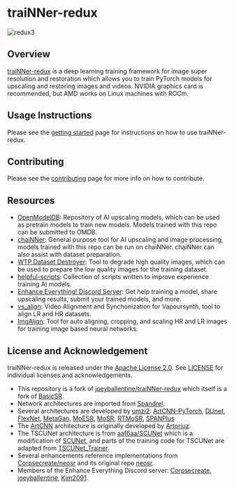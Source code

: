# traiNNer-redux
![redux3](https://github.com/user-attachments/assets/d107b2fc-6b68-4d3e-b08d-82c8231796cb)

## Overview
[traiNNer-redux](https://trainner-redux.readthedocs.io/en/latest/index.html) is a deep learning training framework for image super resolution and restoration which allows you to train PyTorch models for upscaling and restoring images and videos. NVIDIA graphics card is recommended, but AMD works on Linux machines with ROCm.

## Usage Instructions
Please see the [getting started](https://trainner-redux.readthedocs.io/en/latest/getting_started.html) page for instructions on how to use traiNNer-redux.

## Contributing
Please see the [contributing](https://trainner-redux.readthedocs.io/en/latest/contributing.html) page for more info on how to contribute.

## Resources
- [OpenModelDB](https://openmodeldb.info/): Repository of AI upscaling models, which can be used as pretrain models to train new models. Models trained with this repo can be submitted to OMDB.
- [chaiNNer](https://github.com/chaiNNer-org/chaiNNer): General purpose tool for AI upscaling and image processing, models trained with this repo can be run on chaiNNer. chaiNNer can also assist with dataset preparation.
- [WTP Dataset Destroyer](https://github.com/umzi2/wtp_dataset_destroyer): Tool to degrade high quality images, which can be used to prepare the low quality images for the training dataset.
- [helpful-scripts](https://github.com/Kim2091/helpful-scripts): Collection of scripts written to improve experience training AI models.
- [Enhance Everything! Discord Server](https://discord.gg/cpAUpDK): Get help training a model, share upscaling results, submit your trained models, and more.
- [vs_align](https://github.com/pifroggi/vs_align): Video Alignment and Synchonization for Vapoursynth, tool to align LR and HR datasets.
- [ImgAlign](https://github.com/sonic41592/ImgAlign): Tool for auto aligning, cropping, and scaling HR and LR images for training image based neural networks.

## License and Acknowledgement

traiNNer-redux is released under the [Apache License 2.0](LICENSE.txt). See [LICENSE](LICENSE/README.md) for individual licenses and acknowledgements.

- This repository is a fork of [joeyballentine/traiNNer-redux](https://github.com/joeyballentine/traiNNer-redux) which itself is a fork of [BasicSR](https://github.com/XPixelGroup/BasicSR).
- Network architectures are imported from [Spandrel](https://github.com/chaiNNer-org/spandrel).
- Several architectures are developed by [umzi2](https://github.com/umzi2): [ArtCNN-PyTorch](https://github.com/umzi2/ArtCNN-PyTorch), [DUnet](https://github.com/umzi2/DUnet), [FlexNet](https://github.com/umzi2/FlexNet), [MetaGan](https://github.com/umzi2/MetaGan), [MoESR](https://github.com/umzi2/MoESR), [MoSR](https://github.com/umzi2/MoSR), [RTMoSR](https://github.com/rewaifu/RTMoSR), [SPANPlus](https://github.com/umzi2/SPANPlus)
- The [ArtCNN](https://github.com/Artoriuz/ArtCNN) architecture is originally developed by [Artoriuz](https://github.com/Artoriuz).
- The TSCUNet architecture is from [aaf6aa/SCUNet](https://github.com/aaf6aa/SCUNet) which is a modification of [SCUNet](https://github.com/cszn/SCUNet), and parts of the training code for TSCUNet are adapted from [TSCUNet_Trainer](https://github.com/Demetter/TSCUNet_Trainer).
- Several enhancements reference implementations from [Corpsecreate/neosr](https://github.com/Corpsecreate/neosr) and its original repo [neosr](https://github.com/muslll/neosr).
- Members of the Enhance Everything Discord server: [Corpsecreate](https://github.com/Corpsecreate), [joeyballentine](https://github.com/joeyballentine), [Kim2091](https://github.com/Kim2091).

